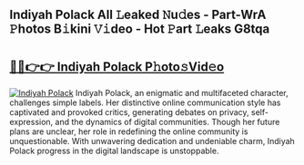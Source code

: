## Indiyah Polack All 𝙻eaked 𝙽u𝚍es - Part-WrA 𝙿hotos B𝚒kini 𝚅𝚒deo - Hot 𝙿art 𝙻eaks G8tqa

# <h2><a href="http://ld4uxq.urlbe.top/?page=Indiyah+Polack">🔗🔗👉👉 Indiyah Polack P𝚑oto𝚜Vid𝚎o</a></h2>

[![Indiyah Polack](https://i.imgur.com/eBuTRDB.gif)](http://ld4uxq.urlbe.top/?page=Indiyah+Polack)
Indiyah Polack, an enigmatic and multifaceted character, challenges simple labels. Her distinctive online communication style has captivated and provoked critics, generating debates on privacy, self-expression, and the dynamics of digital communities. Though her future plans are unclear, her role in redefining the online community is unquestionable. With unwavering dedication and undeniable charm, Indiyah Polack progress in the digital landscape is unstoppable.
